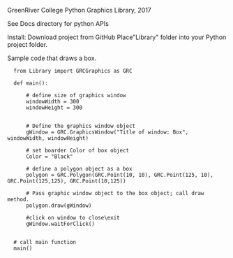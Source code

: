 GreenRiver College Python Graphics Library, 2017

See Docs directory for python APIs

Install:
  Download project from GitHub
  Place"Library" folder into your Python project folder. 
  
Sample code that draws a box.

      from Library import GRCGraphics as GRC

      def main():

          # define size of graphics window
          windowWidth = 300
          windowHeight = 300


          # Define the graphics window object
          gWindow = GRC.GraphicsWindow("Title of window: Box", windowWidth, windowHeight)

          # set boarder Color of box object
          Color = "Black"

          # define a polygon object as a box
          polygon = GRC.Polygon(GRC.Point(10, 10), GRC.Point(125, 10), GRC.Point(125,125), GRC.Point(10,125))

          # Pass graphic window object to the box object; call draw method.
          polygon.draw(gWindow)

          #click on window to close\exit
          gWindow.waitForClick()


      # call main function
      main()
